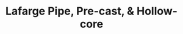 ---
title: "Lafarge Pipe, Pre-cast, & Hollow-core"
url: /winnipeg/lafarge-pipe-pre-cast-and-hollow-core/
shop: general
---